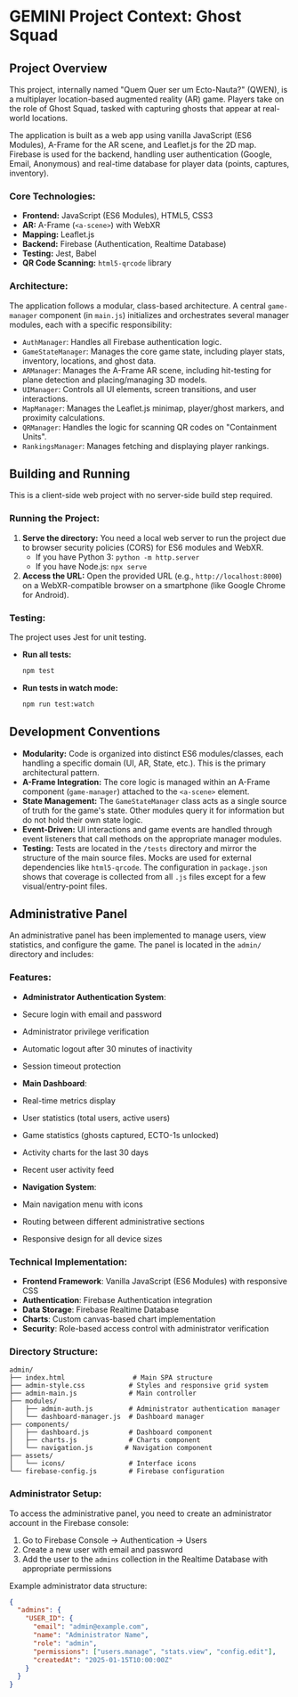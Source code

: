 # GEMINI Project Context: Ghost Squad

## Project Overview

This project, internally named "Quem Quer ser um Ecto-Nauta?" (QWEN), is a multiplayer location-based augmented reality (AR) game. Players take on the role of Ghost Squad, tasked with capturing ghosts that appear at real-world locations.

The application is built as a web app using vanilla JavaScript (ES6 Modules), A-Frame for the AR scene, and Leaflet.js for the 2D map. Firebase is used for the backend, handling user authentication (Google, Email, Anonymous) and real-time database for player data (points, captures, inventory).

### Core Technologies:

*   **Frontend:** JavaScript (ES6 Modules), HTML5, CSS3
*   **AR:** A-Frame (`<a-scene>`) with WebXR
*   **Mapping:** Leaflet.js
*   **Backend:** Firebase (Authentication, Realtime Database)
*   **Testing:** Jest, Babel
*   **QR Code Scanning:** `html5-qrcode` library

### Architecture:

The application follows a modular, class-based architecture. A central `game-manager` component (in `main.js`) initializes and orchestrates several manager modules, each with a specific responsibility:

*   `AuthManager`: Handles all Firebase authentication logic.
*   `GameStateManager`: Manages the core game state, including player stats, inventory, locations, and ghost data.
*   `ARManager`: Manages the A-Frame AR scene, including hit-testing for plane detection and placing/managing 3D models.
*   `UIManager`: Controls all UI elements, screen transitions, and user interactions.
*   `MapManager`: Manages the Leaflet.js minimap, player/ghost markers, and proximity calculations.
*   `QRManager`: Handles the logic for scanning QR codes on "Containment Units".
*   `RankingsManager`: Manages fetching and displaying player rankings.

## Building and Running

This is a client-side web project with no server-side build step required.

### Running the Project:

1.  **Serve the directory:** You need a local web server to run the project due to browser security policies (CORS) for ES6 modules and WebXR.
    *   If you have Python 3: `python -m http.server`
    *   If you have Node.js: `npx serve`
2.  **Access the URL:** Open the provided URL (e.g., `http://localhost:8000`) on a WebXR-compatible browser on a smartphone (like Google Chrome for Android).

### Testing:

The project uses Jest for unit testing.

*   **Run all tests:**
    ```bash
    npm test
    ```
*   **Run tests in watch mode:**
    ```bash
    npm run test:watch
    ```

## Development Conventions

*   **Modularity:** Code is organized into distinct ES6 modules/classes, each handling a specific domain (UI, AR, State, etc.). This is the primary architectural pattern.
*   **A-Frame Integration:** The core logic is managed within an A-Frame component (`game-manager`) attached to the `<a-scene>` element.
*   **State Management:** The `GameStateManager` class acts as a single source of truth for the game's state. Other modules query it for information but do not hold their own state logic.
*   **Event-Driven:** UI interactions and game events are handled through event listeners that call methods on the appropriate manager modules.
*   **Testing:** Tests are located in the `/tests` directory and mirror the structure of the main source files. Mocks are used for external dependencies like `html5-qrcode`. The configuration in `package.json` shows that coverage is collected from all `.js` files except for a few visual/entry-point files.

## Administrative Panel

An administrative panel has been implemented to manage users, view statistics, and configure the game. The panel is located in the `admin/` directory and includes:

### Features:

*   **Administrator Authentication System**:
  * Secure login with email and password
  * Administrator privilege verification
  * Automatic logout after 30 minutes of inactivity
  * Session timeout protection

*   **Main Dashboard**:
  * Real-time metrics display
  * User statistics (total users, active users)
  * Game statistics (ghosts captured, ECTO-1s unlocked)
  * Activity charts for the last 30 days
  * Recent user activity feed

*   **Navigation System**:
  * Main navigation menu with icons
  * Routing between different administrative sections
  * Responsive design for all device sizes

### Technical Implementation:

* **Frontend Framework**: Vanilla JavaScript (ES6 Modules) with responsive CSS
* **Authentication**: Firebase Authentication integration
* **Data Storage**: Firebase Realtime Database
* **Charts**: Custom canvas-based chart implementation
* **Security**: Role-based access control with administrator verification

### Directory Structure:

```
admin/
├── index.html                 # Main SPA structure
├── admin-style.css           # Styles and responsive grid system
├── admin-main.js             # Main controller
├── modules/
│   ├── admin-auth.js         # Administrator authentication manager
│   └── dashboard-manager.js  # Dashboard manager
├── components/
│   ├── dashboard.js          # Dashboard component
│   ├── charts.js             # Charts component
│   └── navigation.js        # Navigation component
├── assets/
│   └── icons/                # Interface icons
└── firebase-config.js        # Firebase configuration
```

### Administrator Setup:

To access the administrative panel, you need to create an administrator account in the Firebase console:

1. Go to Firebase Console → Authentication → Users
2. Create a new user with email and password
3. Add the user to the `admins` collection in the Realtime Database with appropriate permissions

Example administrator data structure:
```json
{
  "admins": {
    "USER_ID": {
      "email": "admin@example.com",
      "name": "Administrator Name",
      "role": "admin",
      "permissions": ["users.manage", "stats.view", "config.edit"],
      "createdAt": "2025-01-15T10:00:00Z"
    }
  }
}
```